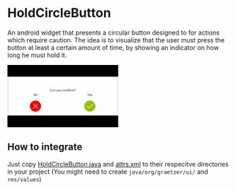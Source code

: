 # HoldCircleButton
An android widget that presents a circular button designed to for actions which 
require caution. The idea is to visualize that the user must press the button at 
least a certain amount of time, by showing an indicator on how long he must hold it.

![demo.gif](demo.gif)


## How to integrate

Just copy [HoldCircleButton.java](blob/master/src/main/java/org/graetzer/ui/HoldCircleButton.java)
and [attrs.xml](blob/master/src/main/res/values/attrs.xml) to their respecitve directories in your project
(You might need to create ```java/org/graetzer/ui/``` and ```res/values```)
